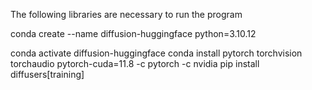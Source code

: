 The following libraries are necessary to run the program

conda create --name diffusion-huggingface python=3.10.12

conda activate diffusion-huggingface 
conda install pytorch torchvision torchaudio pytorch-cuda=11.8 -c pytorch -c nvidia
pip install diffusers[training]
